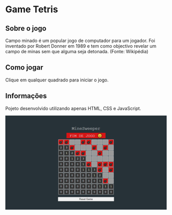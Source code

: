 # Game Tetris

## Sobre o jogo

Campo minado é um popular jogo de computador para um jogador. Foi inventado por Robert Donner em 1989 e tem como objectivo revelar um campo de minas sem que alguma seja detonada. (Fonte: Wikipédia)

## Como jogar

Clique em qualquer quadrado para iniciar o jogo.

## Informações

Pojeto desenvolvido utilizando apenas HTML, CSS e JavaScript.

<img src="screenshot.jpg"/>
